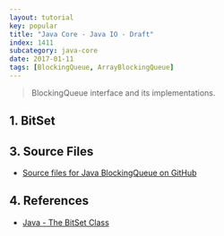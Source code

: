 ```yaml
---
layout: tutorial
key: popular
title: "Java Core - Java IO - Draft"
index: 1411
subcategory: java-core
date: 2017-01-11
tags: [BlockingQueue, ArrayBlockingQueue]
---
```


> BlockingQueue interface and its implementations.

## 1. BitSet



## 3. Source Files
* [Source files for Java BlockingQueue on GitHub](https://github.com/jojozhuang/java-programming/tree/master/java-blockingqueue)

## 4. References
* [Java - The BitSet Class](https://www.tutorialspoint.com/java/java_bitset_class.htm)
